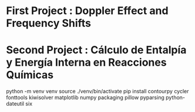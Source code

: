 # First Project : Doppler Effect and Frequency Shifts
# Second Project : Cálculo de Entalpía y Energía Interna en Reacciones Químicas

python -m venv venv
source ./venv/bin/activate 
pip install contourpy cycler fonttools kiwisolver matplotlib numpy packaging pillow pyparsing python-dateutil six
